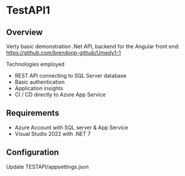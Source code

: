 # TestAPI1
## Overview
Verty basic demonstration .Net API, backend for the Angular front end: https://github.com/brendonp-github/Umedy1-1

Technologies employed
* REST API connecting to SQL Server database
* Basic authentication
* Application insights
* CI / CD directly to Azure App Service

## Requirements
* Azure Account with SQL server & App Service
* Visual Studio 2022 with .NET 7 

## Configuration
Update TESTAPI/appsettings.json
